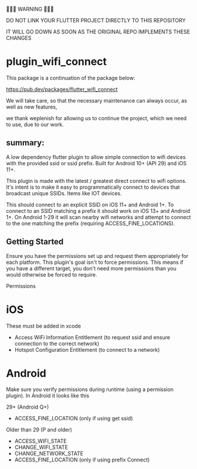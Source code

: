 🚨🚨🚨 WARNING 🚨🚨🚨

DO NOT LINK YOUR FLUTTER PROJECT DIRECTLY TO THIS REPOSITORY

IT WILL GO DOWN AS SOON AS THE ORIGINAL REPO IMPLEMENTS THESE CHANGES

# plugin_wifi_connect

This package is a continuation of the package below:

https://pub.dev/packages/flutter_wifi_connect

We will take care, so that the necessary maintenance can always occur, as well as new features,

we thank weplenish for allowing us to continue the project, which we need to use, due to our work.

## summary:

A low dependency flutter plugin to allow simple connection to wifi devices with the provided ssid or ssid prefix. Built for Android 10+ (API 29) and iOS 11+.

This plugin is made with the latest / greatest direct connect to wifi options. It's intent is to make it easy to programmatically connect to devices that broadcast unique SSIDs. Items like IOT devices.

This should connect to an explicit SSID on iOS 11+ and Android 1+. To connect to an SSID matching a prefix it should work on iOS 13+ and Android 1+. On Android 1-29 it will scan nearby wifi networks and attempt to connect to the one matching the prefix (requiring ACCESS_FINE_LOCATIONS).

## Getting Started

Ensure you have the permissions set up and request them appropriately for each platform. This plugin's goal isn't to force permissions. This means if you have a different target, you don't need more permissions than you would otherwise be forced to require.

Permissions 

# iOS

These must be added in xcode

- Access WiFi Information Entitlement (to request ssid and ensure connection to the correct network)
- Hotspot Configuration Entitlement (to connect to a network)

# Android

Make sure you verify permissions during runtime (using a permission plugin). In Android it looks like this

29+ (Android Q+)
- ACCESS_FINE_LOCATION (only if using get ssid)

Older than 29 (P and older)

- ACCESS_WIFI_STATE
- CHANGE_WIFI_STATE
- CHANGE_NETWORK_STATE
- ACCESS_FINE_LOCATION (only if using prefix Connect)

